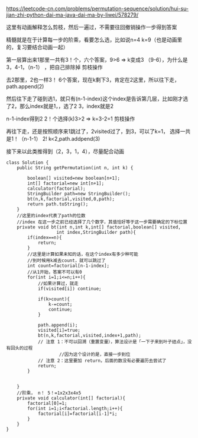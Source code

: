 https://leetcode-cn.com/problems/permutation-sequence/solution/hui-su-jian-zhi-python-dai-ma-java-dai-ma-by-liwei/578279/

这里有动画解释怎么剪枝，然后一遍过，不需要往回撤销操作一步得到答案

精髓就是在于计算每一步的阶乘，看要怎么选，比如说n=4 k=9（也是动画里的，复习要结合动画一起）

第一层算出来1那里一共有3！个，六个答案，9>6 => k变成3 （9-6），为什么是3，4-1，（n-1） ，把自己排除掉 剪枝操作

去2那里，2也一样3！ 6个答案，现在k剩下3，肯定在2这里，所以往下走，path.append(2)

然后往下走了碰到选1，就只有(n-1-index)这个index是告诉第几层，比如刚才选了2，那么index就是1，，选了2 3，index就是2

n-1-index得到2 2！个选择(k)3>2 => k=3-2=1 剪枝操作

再往下走，还是按照顺序来1跳过了，2visited过了，到3，可以了k=1， 选择一共是1！（n-1-1） 2! k<2,path.addpend(3)

接下来以此类推得到（2，3，1，4），尽量配合动画

```` 
class Solution {
    public String getPermutation(int n, int k) {
         
        boolean[] visited=new boolean[n+1];
        int[] factorial=new int[n+1];
        calculator(factorial);
        StringBuilder path=new StringBuilder();
        bt(n,k,factorial,visited,0,path);
        return path.toString();
    }
    //这里的index代表了path的位数
    //index 在这一步之前已经选择了几个数字，其值恰好等于这一步需要确定的下标位置
    private void bt(int n,int k,int[] factorial,boolean[] visited,
                   int index,StringBuilder path){
        if(index==n){
            return;
        }
        //这里是计算如果未知的话，在这个index有多少种可能
        //到时候用k减去count，就可以跳过了
        int count=factorial[n-1-index];
        //从1开始，答案不可以有0
        for(int i=1;i<=n;i++){
            //如果计算过，就走
            if(visited[i]) continue;
            
            if(k>count){
                k-=count;
                continue;
            }
            
            path.append(i);
            visited[i]=true;
            bt(n,k,factorial,visited,index+1,path);
            // 注意 1：不可以回溯（重置变量），算法设计是「一下子来到叶子结点」，没有回头的过程
                    //因为这个设计的是，直接一步到位
            // 注意 2：这里要加 return，后面的数没有必要遍历去尝试了
            return;
        }
        
        
    }
    //阶乘， n！ 5！=1x2x3x4x5
    private void calculator(int[] factorial){
        factorial[0]=1;
        for(int i=1;i<factorial.length;i++){
            factorial[i]=factorial[i-1]*i;
        }
    }
}
````







